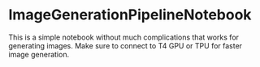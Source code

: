 # ImageGenerationPipelineNotebook
This is a simple notebook without much complications that works for generating images.
Make sure to connect to T4 GPU or TPU for faster image generation.
